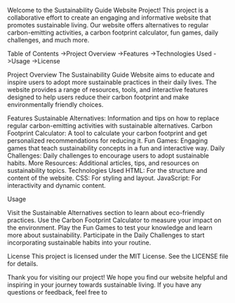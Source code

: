Welcome to the Sustainability Guide Website Project! This project is a collaborative effort to create an engaging and informative website that promotes sustainable living. Our website offers alternatives to regular carbon-emitting activities, a carbon footprint calculator, fun games, daily challenges, and much more.

Table of Contents
->Project Overview
->Features
->Technologies Used
->Usage
->License

Project Overview
The Sustainability Guide Website aims to educate and inspire users to adopt more sustainable practices in their daily lives. The website provides a range of resources, tools, and interactive features designed to help users reduce their carbon footprint and make environmentally friendly choices.

Features
Sustainable Alternatives: Information and tips on how to replace regular carbon-emitting activities with sustainable alternatives.
Carbon Footprint Calculator: A tool to calculate your carbon footprint and get personalized recommendations for reducing it.
Fun Games: Engaging games that teach sustainability concepts in a fun and interactive way.
Daily Challenges: Daily challenges to encourage users to adopt sustainable habits.
More Resources: Additional articles, tips, and resources on sustainability topics.
Technologies Used
HTML: For the structure and content of the website.
CSS: For styling and layout.
JavaScript: For interactivity and dynamic content.

Usage

Visit the Sustainable Alternatives section to learn about eco-friendly practices.
Use the Carbon Footprint Calculator to measure your impact on the environment.
Play the Fun Games to test your knowledge and learn more about sustainability.
Participate in the Daily Challenges to start incorporating sustainable habits into your routine.

License
This project is licensed under the MIT License. See the LICENSE file for details.

Thank you for visiting our project! We hope you find our website helpful and inspiring in your journey towards sustainable living. If you have any questions or feedback, feel free to

